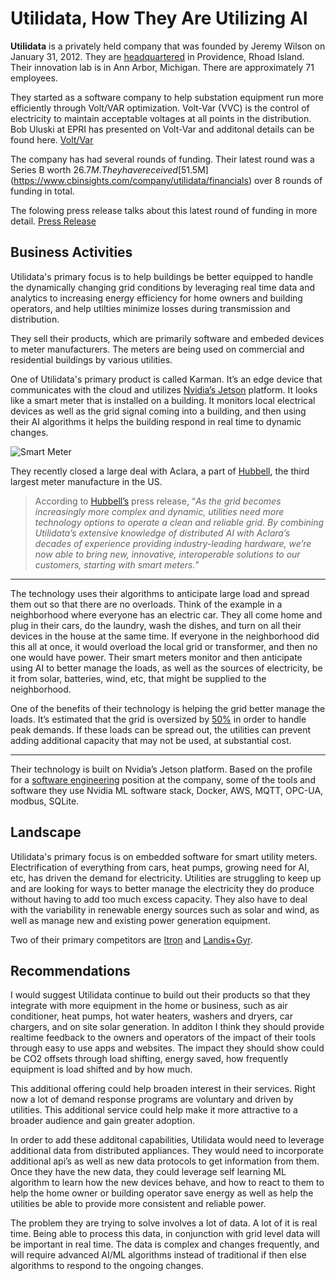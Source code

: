 # Utilidata, How They Are Utilizing AI

**Utilidata** is a privately held company that was founded by Jeremy Wilson on January 31, 2012.  They are [headquartered](https://www.crunchbase.com/organization/utilidata) in Providence, Rhoad Island. Their innovation lab is in Ann Arbor, Michigan.  There are approximately 71 employees.  


They started as a software company to help substation equipment run more efficiently through Volt/VAR optimization.  Volt-Var (VVC) is the control of electricity to maintain acceptable voltages at all points in the distribution.  Bob Uluski at EPRI has presented on Volt-Var and additonal details can be found here. [Volt/Var](https://nwess-archive.ece.uw.edu/2012/talks/uluski.pdf)

The company has had several rounds of funding.  Their latest round was a Series B worth $26.7M.  They have received [$51.5M](https://www.cbinsights.com/company/utilidata/financials) over 8 rounds of funding in total.

The folowing press release talks about this latest round of funding in more detail.  [Press Release](https://www.prnewswire.com/news-releases/utilidata-raises-26-75-million-to-accelerate-the-clean-energy-transition-301477509.html)


## Business Activities

Utilidata's primary focus is to help buildings be better equipped to handle the dynamically changing grid conditions by leveraging real time data and analytics to  increasing energy efficiency for home owners and building operators, and help utilties minimize losses during transmission and distribution.

They sell their products, which are primarily software and embeded devices to meter manufacturers.  The meters are being used on commercial and residential buildings by various utilities.

One of Utilidata's primary product is called Karman.  It’s an edge device that communicates with the cloud and utilizes [Nvidia’s Jetson](https://developer.nvidia.com/embedded-computing) platform.  It looks like a smart meter that is installed on a building.  It monitors local electrical devices as well as the grid signal coming into a building, and then using their AI algorithms it helps the building respond in real time to dynamic changes.

![Smart Meter](https://cdn.sanity.io/images/mt7v3unt/production/1495717d7248a3fb58d9a44af290a24246abacc8-858x570.jpg?auto=format)

They recently closed a large deal with Aclara, a part of [Hubbell](https://www.hubbell.com/hubbell/en), the third largest meter manufacture in the US.

> According to [Hubbell’s](https://hubbell.gcs-web.com/news-releases/news-release-details/aclara-partners-utilidata-bring-distributed-ai-grid-edge) press release, “*As the grid becomes increasingly more complex and dynamic, utilities need more technology options to operate a clean and reliable grid. By combining Utilidata’s extensive knowledge of distributed AI with Aclara’s decades of experience providing industry-leading hardware, we’re now able to bring new, innovative, interoperable solutions to our customers, starting with smart meters.*”

---

The technology uses their algorithms to anticipate large load and spread them out so that there are no overloads.  Think of the example in a neighborhood where everyone has an electric car.  They all come home and plug in their cars, do the laundry, wash the dishes, and turn on all their devices in the house at the same time.  If everyone in the neighborhood did this all at once, it would overload the local grid or transformer, and then no one would have power.  Their smart meters monitor and then anticipate using AI to better manage the loads, as well as the sources of electricity, be it from solar, batteries, wind, etc, that might be supplied to the neighborhood.

One of the benefits of their technology is helping the grid better manage the loads.  It’s estimated that the grid is oversized by [50%](https://www.forbes.com/sites/erikkobayashisolomon/2024/04/23/utilidatas-ai-sharpens-the-grids-edge/?sh=42f8ed9178fd) in order to handle peak demands.  If these loads can be spread out, the utilities can prevent adding additional capacity that may not be used, at substantial cost.

---

Their technology is built on Nvidia’s Jetson platform.  Based on the profile for a [software engineering](https://utilidata.applytojob.com/apply/mGorRTzUqC/Senior-Software-Engineer-EdgeIoT) position at the company, some of the tools and software they use Nvidia ML software stack, Docker, AWS, MQTT, OPC-UA, modbus, SQLite.

## Landscape

Utilidata's primary focus is on embedded software for smart utility meters.  Electrification of everything from cars, heat pumps, growing need for AI, etc, has driven the demand for electricity.  Utilities are struggling to keep up and are looking for ways to better manage the electricity they do produce without having to add too much excess capacity.  They also have to deal with the variability in renewable energy sources such as solar and wind, as well as manage new and existing power generation equipment.

Two of their primary competitors are [Itron](https://na.itron.com/) and [Landis+Gyr](https://www.landisgyr.com/).

## Recommendations

I would suggest Utilidata continue to build out their products so that they integrate with more equipment in the home or business, such as air conditioner, heat pumps, hot water heaters, washers and dryers, car chargers, and on site solar generation.  In additon I think they should provide realtime feedback to the owners and operators of the impact of their tools through easy to use apps and websites.  The impact they should show could be CO2 offsets through load shifting, energy saved, how frequently equipment is load shifted and by how much.

This additional offering could help broaden interest in their services.  Right now a lot of demand response programs are voluntary and driven by utilities.  This additional service could help make it more attractive to a broader audience and gain greater adoption.

In order to add these additonal capabilities, Utilidata would need to leverage additional data from distributed appliances.  They would need to incorporate additional api’s as well as new data protocols to get information from them.  Once they have the new data, they could leverage self learning ML algorithm to learn how the new devices behave, and how to react to them to help the home owner or building operator save energy as well as help the utilities be able to provide more consistent and reliable power.

The problem they are trying to solve involves a lot of data.  A lot of it is real time.  Being able to process this data, in conjunction with grid level data will be important in real time.  The data is complex and changes frequently, and will require advanced AI/ML algorithms instead of traditional if then else algorithms to respond to the ongoing changes.



